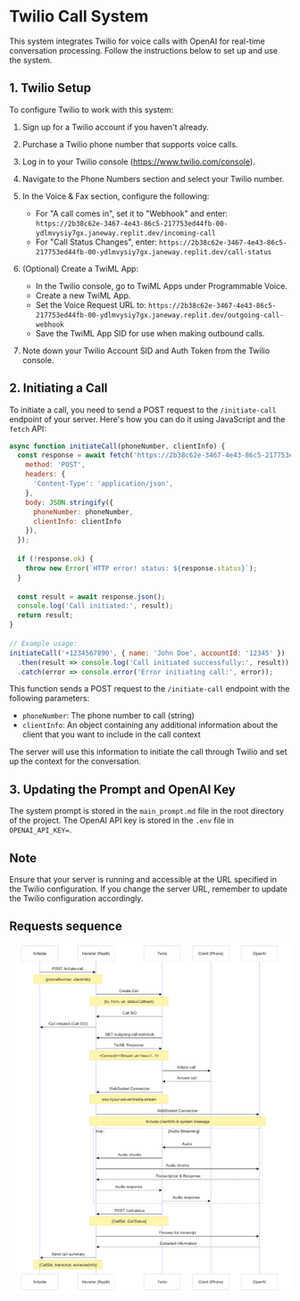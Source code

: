 # Twilio Call System

This system integrates Twilio for voice calls with OpenAI for real-time conversation processing. Follow the instructions below to set up and use the system.

## 1. Twilio Setup

To configure Twilio to work with this system:

1. Sign up for a Twilio account if you haven't already.
2. Purchase a Twilio phone number that supports voice calls.
3. Log in to your Twilio console (https://www.twilio.com/console).
4. Navigate to the Phone Numbers section and select your Twilio number.
5. In the Voice & Fax section, configure the following:
   - For "A call comes in", set it to "Webhook" and enter:
     `https://2b38c62e-3467-4e43-86c5-217753ed44fb-00-ydlmvysiy7gx.janeway.replit.dev/incoming-call`
   - For "Call Status Changes", enter:
     `https://2b38c62e-3467-4e43-86c5-217753ed44fb-00-ydlmvysiy7gx.janeway.replit.dev/call-status`

6. (Optional) Create a TwiML App:
   - In the Twilio console, go to TwiML Apps under Programmable Voice.
   - Create a new TwiML App.
   - Set the Voice Request URL to:
     `https://2b38c62e-3467-4e43-86c5-217753ed44fb-00-ydlmvysiy7gx.janeway.replit.dev/outgoing-call-webhook`
   - Save the TwiML App SID for use when making outbound calls.

7. Note down your Twilio Account SID and Auth Token from the Twilio console.

## 2. Initiating a Call

To initiate a call, you need to send a POST request to the `/initiate-call` endpoint of your server. Here's how you can do it using JavaScript and the `fetch` API:

```javascript
async function initiateCall(phoneNumber, clientInfo) {
  const response = await fetch('https://2b38c62e-3467-4e43-86c5-217753ed44fb-00-ydlmvysiy7gx.janeway.replit.dev/initiate-call', {
    method: 'POST',
    headers: {
      'Content-Type': 'application/json',
    },
    body: JSON.stringify({
      phoneNumber: phoneNumber,
      clientInfo: clientInfo
    }),
  });

  if (!response.ok) {
    throw new Error(`HTTP error! status: ${response.status}`);
  }

  const result = await response.json();
  console.log('Call initiated:', result);
  return result;
}

// Example usage:
initiateCall('+1234567890', { name: 'John Doe', accountId: '12345' })
  .then(result => console.log('Call initiated successfully:', result))
  .catch(error => console.error('Error initiating call:', error));
```

This function sends a POST request to the `/initiate-call` endpoint with the following parameters:

- `phoneNumber`: The phone number to call (string)
- `clientInfo`: An object containing any additional information about the client that you want to include in the call context

The server will use this information to initiate the call through Twilio and set up the context for the conversation.

## 3. Updating the Prompt and OpenAI Key

The system prompt is stored in the `main_prompt.md` file in the root directory of the project.
The OpenAI API key is stored in the `.env` file in `OPENAI_API_KEY=`.

## Note

Ensure that your server is running and accessible at the URL specified in the Twilio configuration. 
If you change the server URL, remember to update the Twilio configuration accordingly.

## Requests sequence
![diagram.png](diagram.png)
